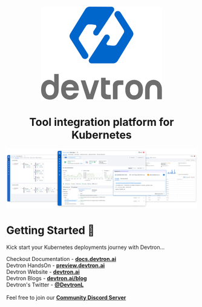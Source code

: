 <p align="center"><img width="320"  src="../assets/devtron-sq.png">
<h1 align= "center">Tool integration platform for Kubernetes</h1>
</p>
<img src="../assets/devtron-feat-glance.png"></img>

<h1>Getting Started 🚀</h1>
<p>Kick start your Kubernetes deployments journey with Devtron...</p>


<p>Checkout Documentation -
<a href="https://docs.devtron.ai/" rel="nofollow"><strong>docs.devtron.ai</strong></a>
<br>
Devtron HandsOn -
<a href="https://preview.devtron.ai/dashboard/" rel="nofollow"><strong>preview.devtron.ai</strong></a>
<br>
Devtron Website -
<a href="https://devtron.ai/"><strong>devtron.ai</strong></a>
<br>
Devtron Blogs -
<a href="https://devtron.ai/blog/"><strong>devtron.ai/blog</strong></a>
<br>
Devtron's Twitter -
<a href="https://twitter.com/DevtronL"><strong>@DevtronL</strong></a>
<br>
<br>
Feel free to join our 
<a href="https://discord.gg/jsRG5qx2gp"><strong>Community Discord Server</strong></a>
<br>
</p>

